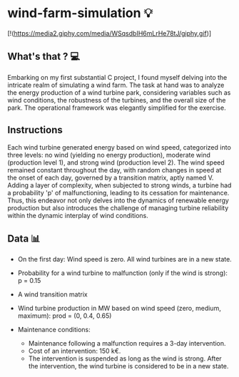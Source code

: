 # wind-farm-simulation 💡
[!(https://media2.giphy.com/media/WSqsdbIH6mLrHe78tJ/giphy.gif)]

## What's that ? 💻
Embarking on my first substantial C project, I found myself delving into the intricate realm of simulating a wind farm. The task at hand was to analyze the energy production of a wind turbine park, considering variables such as wind conditions, the robustness of the turbines, and the overall size of the park. The operational framework was elegantly simplified for the exercise. 

## Instructions
Each wind turbine generated energy based on wind speed, categorized into three levels: no wind (yielding no energy production), moderate wind (production level 1), and strong wind (production level 2). The wind speed remained constant throughout the day, with random changes in speed at the onset of each day, governed by a transition matrix, aptly named V. Adding a layer of complexity, when subjected to strong winds, a turbine had a probability 'p' of malfunctioning, leading to its cessation for maintenance. Thus, this endeavor not only delves into the dynamics of renewable energy production but also introduces the challenge of managing turbine reliability within the dynamic interplay of wind conditions.

## Data 📊
- On the first day:
Wind speed is zero.
All wind turbines are in a new state.

- Probability for a wind turbine to malfunction (only if the wind is strong): p = 0.15
- A wind transition matrix
- Wind turbine production in MW based on wind speed (zero, medium, maximum):
  prod = (0, 0.4, 0.65)
- Maintenance conditions:
  - Maintenance following a malfunction requires a 3-day intervention.
  - Cost of an intervention: 150 k€.
  - The intervention is suspended as long as the wind is strong.
After the intervention, the wind turbine is considered to be in a new state.
